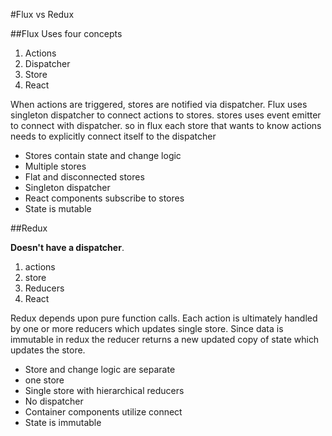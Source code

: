 #Flux vs Redux


##Flux
  Uses four concepts
  1. Actions
  2. Dispatcher
  3. Store
  4. React

  When actions are triggered, stores are notified via dispatcher. Flux uses singleton dispatcher to connect actions to stores. stores uses event emitter to connect with dispatcher. so in flux each store that wants to know actions needs to explicitly connect itself to the dispatcher

* Stores contain state and change logic
* Multiple stores
* Flat and disconnected stores
* Singleton dispatcher
* React components subscribe to stores
* State is mutable

##Redux

  **Doesn't have a dispatcher**.

  1. actions
  2. store
  3. Reducers
  4. React

  Redux depends upon pure function calls. Each action is ultimately handled by one or more reducers which updates single store. Since data is immutable in redux the reducer returns a new updated copy of state which updates the store.

  * Store and change logic are separate
  * one store
  * Single store with hierarchical reducers
  * No dispatcher
  * Container components utilize connect
  * State is immutable

